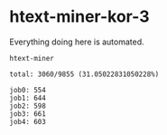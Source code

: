 # htext-miner-kor-3

Everything doing here is automated.

```
htext-miner

total: 3060/9855 (31.05022831050228%)

job0: 554
job1: 644
job2: 598
job3: 661
job4: 603
```
